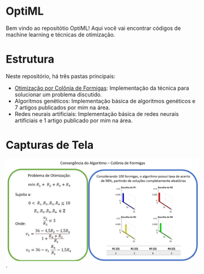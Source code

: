# OptiML

Bem vindo ao repositótio OptiML! Aqui você vai encontrar códigos de machine learning e técnicas de otimização.

# Estrutura

Neste repositório, há três pastas principais:
- [Otimização por Colônia de Formigas](https://github.com/mariaelisaoctaviano/OptiML/tree/main/Otimiza%C3%A7%C3%A3o%20por%20Col%C3%B4nia%20de%20Formigas): Implementação da técnica para solucionar um problema discutido.
- Algoritmos genéticos: Implementação básica de algoritmos genéticos e 7 artigos publicados por mim na área.
- Redes neurais artificiais: Implementação básica de redes neurais artificiais e 1 artigo publicado por mim na área.

# Capturas de Tela
![Figure](https://github.com/mariaelisaoctaviano/OptiML/blob/main/Figuras/Ant.png).
  
